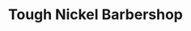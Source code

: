 ---
title: "Tough Nickel Barbershop"
url: /conshohocken/tough-nickel-barbershop/
shop: hairdresser
---